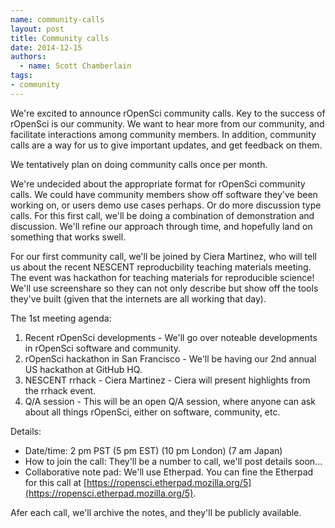 ```yaml
---
name: community-calls
layout: post
title: Community calls
date: 2014-12-15
authors:
  - name: Scott Chamberlain
tags:
- community
---
```


We're excited to announce rOpenSci community calls. Key to the success of rOpenSci is our community. We want to hear more from our community, and facilitate interactions among community members. In addition, community calls are a way for us to give important updates, and get feedback on them. 

We tentatively plan on doing community calls once per month. 

We're undecided about the appropriate format for rOpenSci community calls. We could have community members show off software they've been working on, or users demo use cases perhaps. Or do more discussion type calls. For this first call, we'll be doing a combination of demonstration and discussion. We'll refine our approach through time, and hopefully land on something that works swell.  

For our first community call, we'll be joined by Ciera Martinez, who will tell us about the recent NESCENT reproducbility teaching materials meeting. The event was hackathon for teaching materials for reproducible science! We'll use screenshare so they can not only describe but show off the tools they've built (given that the internets are all working that day). 

The 1st meeting agenda:

1. Recent rOpenSci developments - We'll go over noteable developments in rOpenSci software and community.
2. rOpenSci hackathon in San Francisco - We'll be having our 2nd annual US hackathon at GitHub HQ.
3. NESCENT rrhack - Ciera Martinez - Ciera will present highlights from the rrhack event.
4. Q/A session - This will be an open Q/A session, where anyone can ask about all things rOpenSci, either on software, community, etc.

Details:

* Date/time: 2 pm PST (5 pm EST) (10 pm London) (7 am Japan)
* How to join the call: They'll be a number to call, we'll post details soon...
* Collaborative note pad: We'll use Etherpad. You can fine the Etherpad for this call at [https://ropensci.etherpad.mozilla.org/5](https://ropensci.etherpad.mozilla.org/5).

Afer each call, we'll archive the notes, and they'll be publicly available.  
